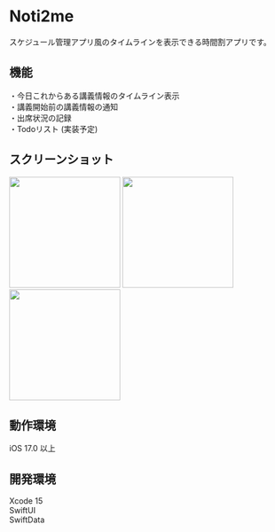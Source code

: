 # Noti2me
スケジュール管理アプリ風のタイムラインを表示できる時間割アプリです。

## 機能
・今日これからある講義情報のタイムライン表示  
・講義開始前の講義情報の通知  
・出席状況の記録  
・Todoリスト (実装予定)

## スクリーンショット
<img src="https://github.com/Taeji46/Timetable-with-SwiftData/assets/107469797/d72831ea-df11-40ca-8641-00d6780462f6" width="200px">
<img src="https://github.com/Taeji46/Timetable-with-SwiftData/assets/107469797/835053d7-2ecb-4e7c-b85f-7cc7089bea8f" width="200px">
<img src="https://github.com/Taeji46/Timetable-with-SwiftData/assets/107469797/e510aab0-d551-40d8-bf2b-e3931735afdb" width="200px">  

## 動作環境
iOS 17.0 以上

## 開発環境
Xcode 15    
SwiftUI  
SwiftData 
